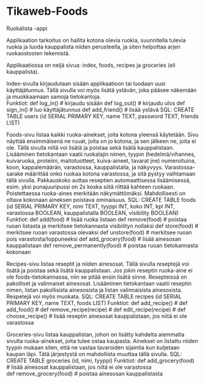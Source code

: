 # Tikaweb-Foods

Ruokalista -appi  

Applikaation tarkoitus on hallita kotona olevia ruokia, suunnitella tulevia ruokia ja luoda kauppalista niiden perusteella, ja siten helpottaa arjen ruokaostosten tekemistä. 

Applikaatiossa on neljä sivua: index, foods, recipes ja groceries (eli kauppalista).

Index-sivulla kirjaudutaan sisään applikaatioon tai luodaan uusi käyttäjätunnus. Tällä sivulla voi myös lisätä ystävän, joka pääsee näkemään ja muokkaamaan samoja tietokantoja.  
Funktiot:
def log_in()       # kirjaudu sisään
def log_out()      # kirjaudu ulos
def sign_in()      # luo käyttäjätunnus 
def add_friend()   # lisää ystävä 
SQL:
CREATE TABLE users (id SERIAL PRIMARY KEY, name TEXT, password TEXT, friends LIST) 


Foods-sivu  listaa kaikki ruoka-ainekset, joita kotona yleensä käytetään. Sivu näyttää ensimmäisenä ne ruuat, joita on jo kotona, ja sen jälkeen ne, joita ei ole. Tällä sivulla niitä voi lisätä ja poistaa sekä lisätä kauppalistaan.
Lisääminen tietokantaan vaatii ruokalajin nimen, tyypin (hedelmä/vihannes, kuivaruoka, proteiini, maitotuotteet, kuiva-aineet, tavarat jne) numeroituina, koon, kappalemäärän, varastossa, kauppalistalla, ja näkyvyys. 
Varastossa-sarake määrittää onko ruokaa kotona varastossa, ja sitä pystyy vaihtamaan tällä sivulla. 
Pakkauskoko auttaa reseptien automaattisessa lisäämisessä, esim. yksi punajuuripussi on 2x koska siitä riittää kahteen ruokaan.
Poistettaessa ruoka-aines merkitään näkymättömäksi. Mahdollisesti on oltava kokonaan aineksen poistava ominaisuus. 
SQL: 
CREATE TABLE foods (id SERIAL PRIMARY KEY, nimi TEXT, tyyppi INT, koko INT, kpl INT, varastossa BOOLEAN, kauppalistalla BOOLEAN, visibility BOOLEAN) 
Funktiot: 
def add(food) 		            # lisää ruoka listaan 
def remove(food)              # poistaa ruoan listasta ja merkitsee tietokannasta visibilityn nollaksi 
def store(food)               # merkitsee ruoan varastossa olevaksi 
def unstore(food)             # merkitsee ruoan pois varastosta/loppuneeksi 
def add_grocery(food) 	    	# lisää ainesosan kauppalistaan
def remove_permanently(food)  # poistaa ruoan tietokannasta kokonaan


Recipes-sivu listaa reseptit ja niiden ainesosat. Tällä sivulla reseptejä voi lisätä ja poistaa sekä lisätä kauppalistaan. 
Jos jokin reseptin ruoka-aine ei ole foods-tietokannassa, niin se pitää ensin lisätä sinne. 
Resepteissä on pakolliset ja valinnaiset ainesosat. 
Lisääminen tietokantaan vaatii reseptin nimen, listan pakollisista ainesosista ja listan valinnaisista ainesosista. 
Respetejä voi myös muokata. 
SQL: CREATE TABLE recipes (id SERIAL PRIMARY KEY, name TEXT, foods LIST) 
Funktiot: 
def add_recipe()                #
def add_food()                  #
def remove_recipe(recipe)       #
def edit_recipe(recipe)         #
def choose_recipe()             # lisää reseptin ainesosat kauppalistaan, jos niitä ei ole varastossa   


Groceries-sivu listaa kauppalistan, johon on lisätty kahdelta aiemmalta sivulta ruoka-ainekset, joita tulee ostaa kaupasta. 
Ainekset on listattu niiden tyypin mukaan siten, että ne vastaa tavaroiden sijaintia kun kuljetaan kaupan läpi. Tätä järjestystä on mahdollista muuttaa tällä sivulla. 
SQL: 
CREATE TABLE groceries (id, nimi, tyyppi)
Funktiot: 
def add_grocery(food)           # lisää ainesosat kauppalistaan, jos niitä ei ole varastossa   
def remove_grocery(food)        # poistaa ainesosan kauppalistasta


